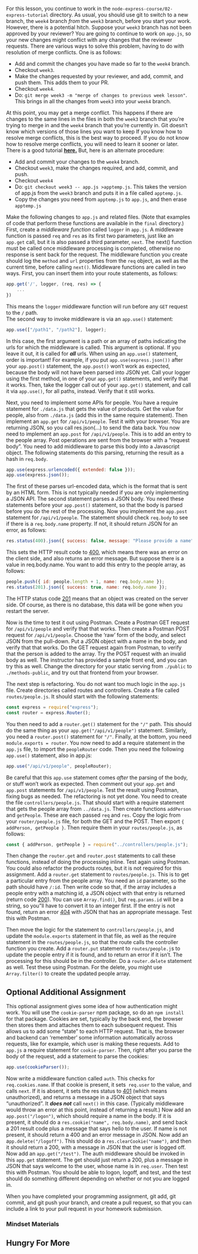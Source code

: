 For this lesson, you continue to work in the `node-express-course/02-express-tutorial` directory. As usual, you should use git to switch to a new branch, the `week4` branch _from_ the `week3` branch, before you start your work. However, there is a potential hitch. Suppose your `week3` branch has not been approved by your reviewer? You are going to continue to work on `app.js`, so your new changes might conflict with any changes that the reviewer requests. There are various ways to solve this problem, having to do with resolution of merge conflicts. One is as follows:

* Add and commit the changes you have made so far to the `week4` branch.
* Checkout `week3`.
* Make the changes requested by your reviewer, and add, commit, and push them. This adds them to your PR.
* Checkout `week4`.
* Do: `git merge week3 -m "merge of changes to previous week lesson"`. This brings in all the changes from `week3` into your `week4` branch.

At this point, you may get a merge conflict. This happens if there are changes to the same lines in the files in both the `week3` branch that you’re trying to merge in and the `week4` branch that you’re currently in. Git doesn’t know which versions of those lines you want to keep If you know how to resolve merge conflicts, this is the best way to proceed. If you do not know how to resolve merge conflicts, you will need to learn it sooner or later. There is a good tutorial **[here.](https://www.youtube.com/watch?v=lz5OuKzvadQ)** But, here is an alternate procedure:

* Add and commit your changes to the `week4` branch.
* Checkout `week3`, make the changes required, and add, commit, and push.
* Checkout `week4`
* Do: `git checkout week3 -- app.js >apptemp.js`. This takes the version of app.js from the `week3` branch and puts it in a file called `apptemp.js`.
* Copy the changes you need from `apptemp.js` to `app.js`, and then erase `apptemp.js`

Make the following changes to `app.js` and related files. (Note that examples of code that perform these functions are available in the `final` directory.) First, create a _middleware function_ called `logger` in `app.js`. A middleware function is passed `req` and `res` as its first two parameters, just like an `app.get` call, but it is also passed a third parameter, `next`. The next() function must be called once middleware processing is completed, otherwise no response is sent back for the request. The middleware function you create should log the `method` and `url` properties from the `req` object, as well as the current time, before calling `next()`. Middleware functions are called in two ways. First, you can insert them into your route statements, as follows:

```javascript
app.get('/', logger, (req, res) => {
    ...
})
```

This means the `logger` middleware function will run before any `GET` request to the `/` path.  
The second way to invoke middleware is via an `app.use()` statement:

```javascript
app.use(["/path1", "/path2"], logger);
```

In this case, the first argument is a path or an array of paths indicating the urls for which the middleware is called. This argument is optional. If you leave it out, it is called for _**all**_ urls. When using an `app.use()` statement, order is important! For example, if you put `app.use(express.json())` after your `app.post()` statement, the `app.post()` won’t work as expected, because the body will not have been parsed into JSON yet. Call your logger using the first method, in one of your `app.get()` statements, and verify that it works. Then, take the logger call out of your `app.get()` statement, and call it via `app.use()`, for all paths, instead. Verify that it still works.

Next, you need to implement some APIs for people. You have a require statement for `./data.js` that gets the value of products. Get the value for people, also from `./data.js` (add this in the same require statement). Then implement an `app.get` for `/api/v1/people`. Test it with your browser. You are returning JSON, so you call res.json(…) to send the data back. You now need to implement an `app.post` for `/api/v1/people`. This is to add an entry to the people array. Post operations are sent from the browser with a “request body”. You need to add middleware to parse this body into a Javascript object. The following statements do this parsing, returning the result as a hash in `req.body`.

```javascript
app.use(express.urlencoded({ extended: false }));
app.use(express.json());
```

The first of these parses url-encoded data, which is the format that is sent by an HTML form. This is not typically needed if you are only implementing a JSON API. The second statement parses a JSON body. You need these statements before your `app.post()` statement, so that the body is parsed before you do the rest of the processing. Now you implement the `app.post` statement for `/api/v1/people`. The statement should check `req.body` to see if there is a `req.body.name` property. If not, it should return JSON for an error, as follows:

```javascript
res.status(400).json({ success: false, message: "Please provide a name" });
```

This sets the HTTP result code to [400](https://http.dev/400), which means there was an error on the client side, and also returns an error message. But suppose there is a value in req.body.name. You want to add this entry to the people array, as follows:

```javascript
people.push({ id: people.length + 1, name: req.body.name });
res.status(201).json({ success: true, name: req.body.name });
```

The HTTP status code [201](https://http.dev/201) means that an object was created on the server side. Of course, as there is no database, this data will be gone when you restart the server.

Now is the time to test it out using Postman. Create a Postman GET request for `/api/v1/people` and verify that that works. Then create a Postman POST request for `/api/v1/people`. Choose the ‘raw’ form of the body, and select JSON from the pull-down. Put a JSON object with a name in the body, and verify that that works. Do the GET request again from Postman, to verify that the person is added to the array. Try the POST request with an invalid body as well. The instructor has provided a sample front end, and you can try this as well. Change the directory for your static serving from `./public` to `./methods-public`, and try out that frontend from your browser.

The next step is refactoring. You do not want too much logic in the `app.js` file. Create directories called routes and controllers. Create a file called `routes/people.js`. It should start with the following statements:

```javascript
const express = require("express");
const router = express.Router();
```

You then need to add a `router.get()` statement for the `"/"` path. This should do the same thing as your `app.get("/api/v1/people")` statement. Similarly, you need a `router.post()` statement for `"/"`. Finally, at the bottom, you need `module.exports = router`. You now need to add a require statement in the `app.js` file, to import the `peopleRouter` code. Then you need the following `app.use()` statement, also in app.js:

```javascript
app.use("/api/v1/people", peopleRouter);
```

Be careful that this `app.use` statement comes _after_ the parsing of the body, or stuff won’t work as expected. Then comment out your `app.get` and `app.post` statements for `/api/v1/people`. Test the result using Postman, fixing bugs as needed. The refactoring is not yet done. You need to create the file `controllers/people.js`. That should start with a require statement that gets the people array from `../data.js`. Then create functions `addPerson` and `getPeople`. These are each passed `req` and `res`. Copy the logic from your `router/people.js` file, for both the GET and the POST. Then export `{ addPerson, getPeople }`. Then require them in your `routes/people.js`, as follows:

```javascript
const { addPerson, getPeople } = require("../controllers/people.js");
```

Then change the `router.get` and `router.post` statements to call these functions, instead of doing the processing inline. Test again using Postman. You could also refactor the products routes, but it is not required for this assignment. Add a `router.get` statement to `routes/people.js`. This is to get a particular entry from the people array. You need an `id` parameter, so the path should have `/:id`. Then write code so that, if the array includes a people entry with a matching id, a JSON object with that entry is returned (return code [200](https://http.dev/200)). You can use `Array.find()`, but `req.params.id` will be a string, so you”ll have to convert it to an integer first. If the entry is not found, return an error [404](https://http.dev/404) with JSON that has an appropriate message. Test this with Postman.

Then move the logic for the statement to `controllers/people.js`, and update the `module.exports` statement in that file, as well as the require statement in the `routes/people.js`, so that the route calls the controller function you create. Add a `router.put` statement to `routes/people.j`s to update the people entry if it is found, and to return an error if it isn’t. The processing for this should be in the controller. Do a `router.delete` statement as well. Test these using Postman. For the delete, you might use `Array.filter()` to create the updated people array.

## Optional Additional Assignment

This optional assignment gives some idea of how authentication might work. You will use the `cookie-parser` npm package, so do an `npm install` for that package. Cookies are set, typically by the back end, the browser then stores them and attaches them to each subsequent request. This allows us to add some “state” to each HTTP request. That is, the browser and backend can ‘remember’ some information automatically across requests, like for example, which user is making these requests. Add to `app.js` a require statement for `cookie-parser`. Then, right after you parse the body of the request, add a statement to parse the cookies:

```javascript
app.use(cookieParser());
```

Now write a middleware function called `auth`. This checks for `req.cookies.name`. If that cookie is present, it sets` req.user` to the value, and calls `next`. If it is absent, it sets the res status to [401](https://http.dev/401) (which means unauthorized), and returns a message in a JSON object that says “unauthorized”. It **_does not_** call `next()` in this case. (Typically middleware would throw an error at this point, instead of returning a result.) Now add an `app.post("/logon")`, which should require a name in the body. If it is present, it should do a `res.cookie("name", req.body.name)`, and send back a 201 result code plus a message that says hello to the user. If name is not present, it should return a 400 and an error message in JSON. Now add an a`pp.delete("/logoff")`. This should do a `res.clearCookie("name")`, and then it should return a 200, with a message in JSON that the user is logged off. Now add an `app.get("/test")`. The auth middleware should be invoked in this `app.get` statement. The get should just return a 200, plus a message in JSON that says welcome to the user, whose name is in `req.user`. Then test this with Postman. You should be able to logon, logoff, and test, and the test should do something different depending on whether or not you are logged in.

When you have completed your programming assignment, git add, git commit, and git push your branch, and create a pull request, so that you can include a link to your pull request in your homework submission.

### Mindset Materials

## Hungry For More